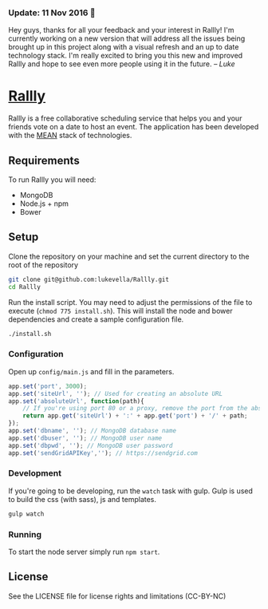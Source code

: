 ### Update: 11 Nov 2016 📝

Hey guys, thanks for all your feedback and your interest in Rallly! I'm currently working on a new version that will address all the issues being brought up in this project along with a visual refresh and an up to date technology stack. I'm really excited to bring you this new and improved Rallly and hope to see even more people using it in the future. *– Luke*

# [Rallly](http://rallly.co)

Rallly is a free collaborative scheduling service that helps you and your friends vote on a date to host an event. The application has been developed with the [MEAN](http://en.wikipedia.org/wiki/MEAN) stack of technologies.

## Requirements

To run Rallly you will need:

* MongoDB
* Node.js + npm
* Bower

## Setup

Clone the repository on your machine and set the current directory to the root of the repository

```bash
git clone git@github.com:lukevella/Rallly.git
cd Rallly
```
Run the install script. You may need to adjust the permissions of the file to execute (`chmod 775 install.sh`). This will install the node and bower dependencies and create a sample configuration file.

```bash
./install.sh
```

### Configuration
Open up `config/main.js` and fill in the parameters.

```javascript
app.set('port', 3000);
app.set('siteUrl', ''); // Used for creating an absolute URL
app.set('absoluteUrl', function(path){
    // If you're using port 80 or a proxy, remove the port from the absoluteUrl
    return app.get('siteUrl') + ':' + app.get('port') + '/' + path;
});
app.set('dbname', ''); // MongoDB database name
app.set('dbuser', ''); // MongoDB user name
app.set('dbpwd', ''); // MongoDB user password
app.set('sendGridAPIKey',''); // https://sendgrid.com
```

### Development
If you're going to be developing, run the `watch` task with gulp. Gulp is used to build the css (with sass), js and templates.

```bash
gulp watch
```

### Running
To start the node server simply run `npm start`.

## License
See the LICENSE file for license rights and limitations (CC-BY-NC)
